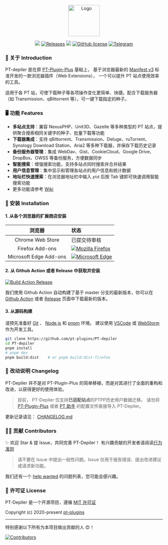 <p align="center">
  <img alt="Logo" width="100" src="./public/icons/logo/128.png?raw=true">
</p>

<p align="center">
    <a href="../../releases?include_prereleases/latest" title="GitHub Pre-releases"><img src="https://img.shields.io/github/release/pt-plugins/PT-depiler.svg?include_prereleases&label=pre-release"></a>
    <a href="../../releases" title="GitHub All Releases"><img alt="Releases" src="https://img.shields.io/github/downloads/pt-plugins/PT-depiler/total.svg?label=Downloads"></a>
    <img src="https://img.shields.io/badge/Used-TypeScript%20Vue-blue.svg">
    <a href="./LICENSE" title="GitHub license"><img src="https://img.shields.io/github/license/pt-plugins/PT-depiler.svg?label=License" alt="GitHub license"/></a>
    <a href="https://t.me/joinchat/NZ9NCxPKXyby8f35rn_QTw"><img src="https://img.shields.io/badge/Telegram-Chat-blue.svg?logo=telegram" alt="Telegram"/></a>
</p>

### 🚀 关于 Introduction

PT-depiler 是在原 [PT-Plugin-Plus](https://github.com/pt-plugins/PT-Plugin-Plus) 基础上，
基于浏览器最新的 [Manifest v3](https://developer.chrome.com/docs/extensions/develop/migrate/what-is-mv3) 标准开发的一款浏览器插件（Web Extensions），
一个可以提升 PT 站点使用效率的工具。

适用于各 PT 站，可使下载种子等各项操作变化更简单、快捷。配合下载服务器（如 Transmission、qBittorrent 等），可一键下载指定的种子。

### 🖥️ 功能 Features

- **多站点支持**：兼容 NexusPHP、Unit3D、Gazelle 等多种类型的 PT 站点，提供聚合搜索相同关键字的种子、批量下载等功能
- **下载器集成**：支持 qBittorrent、Transmission、Deluge、ruTorrent、Synology Download Station、Aria2 等多种下载器，并保存下载历史记录
- **备份服务器管理**：集成 WebDav、Gist、CookieCloud、Google Drive、DropBox、OWSS 等备份服务，方便数据同步
- **智能搜索**：增强搜索功能，支持多站点同时搜索并合并结果
- **用户信息管理**：集中显示和管理各站点的用户信息和统计数据
- **地址栏快速搜索**：在浏览器地址栏中输入 `ptd` 后按 Tab 键即可快速调用智能搜索功能
- 更多功能请参考 [Wiki](../../wiki)

### 🔧 安装 Installation

#### 1. 从各个浏览器的扩展商店安装

|          浏览器           | 状态                                                                                                                                                                                                                                                                                                                                |
|:----------------------:|:----------------------------------------------------------------------------------------------------------------------------------------------------------------------------------------------------------------------------------------------------------------------------------------------------------------------------------|
|    Chrome Web Store    | 已提交待审核                                                                                                                                                                                                                                                                                                                            | 
|    Firefox Add-ons     | [![Mozilla Firefox](https://img.shields.io/amo/v/pt-depiler.svg?label=Mozilla%20Firefox)](https://addons.mozilla.org/zh-CN/firefox/addon/pt-depiler/)                                                                                                                                                                             | 
| Microsoft Edge Add-ons | [![Microsoft Edge](https://img.shields.io/badge/dynamic/json?label=Edge%20Addons&prefix=v&query=%24.version&url=https%3A%2F%2Fmicrosoftedge.microsoft.com%2FAddons%2Fgetproductdetailsbycrxid%2Fkbijhmckhndmeckonoikakdfdlbnlkde)](https://microsoftedge.microsoft.com/addons/detail/pt-depiler/kbijhmckhndmeckonoikakdfdlbnlkde) |

#### 2. 从 Github Action 或者 Release 中获取并安装

[![Build Action Release](../../actions/workflows/action_build.yml/badge.svg)](../../actions/workflows/action_build.yml)

我们使用 Github Action 自动构建了基于 master 分支的最新版本，你可以在 [Github Action](../../actions/workflows/action_build.yml)
或者 [Release](../../releases) 页面中下载最新的版本。

#### 3. 从源码构建

请预先准备好 [Git](https://git-scm.com/) 、 [Node.js](https://nodejs.org/en) 和 [pnpm](https://pnpm.io/) 环境。
建议使用 [VSCode](https://code.visualstudio.com/) 或 [WebStorm](https://www.jetbrains.com/webstorm/) 作为开发工具。

```bash
git clone https://github.com/pt-plugins/PT-depiler
cd PT-depiler
pnpm install
# pnpm dev
pnpm build:dist    # or pnpm build:dist-firefox
```

### 📝 改动说明 Changelog

PT-Depiler 并不是对 PT-Plugin-Plus 的简单移植，而是对其进行了全面的重构和改进，以获得更好的使用体验。

> 目前， PT-Depiler 仅支持**已适配站点**的PTPP历史用户数据迁移。
> 请勿将 [PT-Plugin-Plus](https://github.com/pt-plugins/PT-Plugin-Plus) 或者 [PT 助手](https://github.com/ronggang/PT-Plugin) 的配置文件直接导入 PT-Depiler。

更新记录请见： [CHANGELOG.md](./CHANGELOG.md)

### 💁‍♂️ 贡献 Contributors

✨ 欢迎 Star & 提 Issue，共同完善 PT-Depiler！ 有兴趣贡献的开发者请阅读[行为准则](./CODE_OF_CONDUCT.md)

> 请不要在 Issue 中提出一般性问题。Issue 仅用于报告错误、提出改进建议或请求新功能。

我们还有一个 [help wanted](../../labels/help%20wanted) 的问题列表，您可能会感兴趣。

### 📝 许可证 License

PT-Depiler 是一个开源项目，遵循 [MIT 许可证](http://opensource.org/licenses/MIT)

Copyright (c) 2020-present [pt-plugins](https://github.com/pt-plugins)

--------------

特别感谢以下所有为本项目做出贡献的人 😍！

[![Contributors](https://contrib.rocks/image?repo=pt-plugins/PT-depiler)](../../graphs/contributors)
